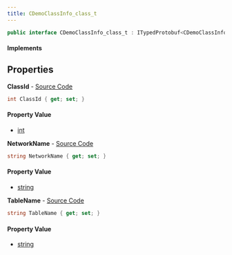 ```yaml
---
title: CDemoClassInfo_class_t
---
```


```csharp
public interface CDemoClassInfo_class_t : ITypedProtobuf<CDemoClassInfo_class_t>, INativeHandle
```

#### Implements

## Properties

**ClassId** - [Source Code](https://github.com/swiftly-solution/swiftlys2/blob/master/managed/src/SwiftlyS2.Generated/Protobufs/Interfaces/CDemoClassInfo_class_t.cs#L13)

```csharp
int ClassId { get; set; }
```

#### Property Value

- [int](https://learn.microsoft.com/dotnet/api/system.int32)

**NetworkName** - [Source Code](https://github.com/swiftly-solution/swiftlys2/blob/master/managed/src/SwiftlyS2.Generated/Protobufs/Interfaces/CDemoClassInfo_class_t.cs#L16)

```csharp
string NetworkName { get; set; }
```

#### Property Value

- [string](https://learn.microsoft.com/dotnet/api/system.string)

**TableName** - [Source Code](https://github.com/swiftly-solution/swiftlys2/blob/master/managed/src/SwiftlyS2.Generated/Protobufs/Interfaces/CDemoClassInfo_class_t.cs#L19)

```csharp
string TableName { get; set; }
```

#### Property Value

- [string](https://learn.microsoft.com/dotnet/api/system.string)

